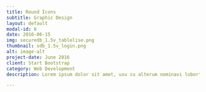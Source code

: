 ```yaml
---
title: Round Icons
subtitle: Graphic Design
layout: default
modal-id: 6
date: 2016-06-15
img: securedb_1.5v_tablelise.png
thumbnail: sdb_1.5v_login.png
alt: image-alt
project-date: June 2016
client: Start Bootstrap
category: Web Development
description: Lorem ipsum dolor sit amet, usu cu alterum nominavi lobortis. At duo novum diceret. Tantas apeirian vix et, usu sanctus postulant inciderint ut, populo diceret necessitatibus in vim. Cu eum dicam feugiat noluisse.

---
```


